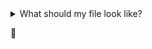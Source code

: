 <details>

<summary>What should my file look like?

<span>🔽</span>

</summary>

<div>

#### Make sure that:

- Each row contains a date and a class name, followed by the names of 4-Star classes.
- The date is in the format MM/DD/YYYY HH:MM:SS, which is the format provided automatically by Google Forms.
- Your spreadsheet is in the CSV (Comma Separated Values) Format



#### Here's an example of what your spreadsheet could look like:

    4-StarClasses.csv
        9/1/2023 10:01:10,Library,Wong
        9/7/2023 14:51:12,Art,Wong,Tree
        9/1/2023 9:19:43,Library,Wong,Light,Book
        ...

</div>

</details>